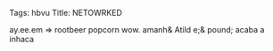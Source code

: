 Tags: hbvu
Title: NETOWRKED
  
ay.ee.em => rootbeer popcorn wow. amanh& Atild e;& pound; acaba a inhaca